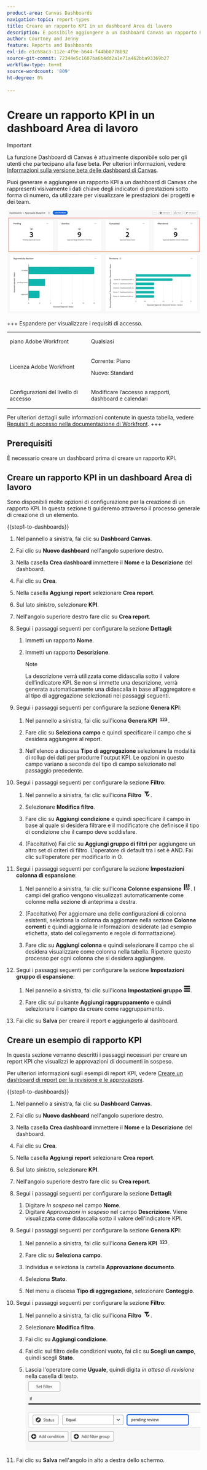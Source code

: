 ```yaml
---
product-area: Canvas Dashboards
navigation-topic: report-types
title: Creare un rapporto KPI in un dashboard Area di lavoro
description: È possibile aggiungere a un dashboard Canvas un rapporto KPI che visualizzi in modo evidente un singolo indicatore KPI aggregato.
author: Courtney and Jenny
feature: Reports and Dashboards
exl-id: e1c68ac3-112e-4f9e-b644-f44bb0778b92
source-git-commit: 72344e5c1607ba6b4dd2a1e71a462bba93369b27
workflow-type: tm+mt
source-wordcount: '809'
ht-degree: 0%

---
```


# Creare un rapporto KPI in un dashboard Area di lavoro

>[!IMPORTANT]
>
>La funzione Dashboard di Canvas è attualmente disponibile solo per gli utenti che partecipano alla fase beta. Per ulteriori informazioni, vedere [Informazioni sulla versione beta delle dashboard di Canvas](/help/quicksilver/product-announcements/betas/canvas-dashboards-beta/canvas-dashboards-beta-information.md).

Puoi generare e aggiungere un rapporto KPI a un dashboard di Canvas che rappresenti visivamente i dati chiave degli indicatori di prestazioni sotto forma di numero, da utilizzare per visualizzare le prestazioni dei progetti e dei team.

![Esempio di report KPI](assets/kpi-example-main.png)

+++ Espandere per visualizzare i requisiti di accesso. 

<table style="table-layout:auto"> 
<col> 
</col> 
<col> 
</col> 
<tbody> 
<tr> 
   <td role="rowheader"><p>piano Adobe Workfront</p></td> 
   <td> 
<p>Qualsiasi </p> 
   </td> 
<tr> 
 <tr> 
   <td role="rowheader"><p>Licenza Adobe Workfront</p></td> 
   <td> 
<p>Corrente: Piano </p> 
<p>Nuovo: Standard</p> 
   </td> 
   </tr> 
  </tr> 
  <tr> 
   <td role="rowheader"><p>Configurazioni del livello di accesso</p></td> 
   <td><p>Modificare l’accesso a rapporti, dashboard e calendari</p>
  </td> 
  </tr>  
</tbody> 
</table>

Per ulteriori dettagli sulle informazioni contenute in questa tabella, vedere [Requisiti di accesso nella documentazione di Workfront](/help/quicksilver/administration-and-setup/add-users/access-levels-and-object-permissions/access-level-requirements-in-documentation.md).
+++

## Prerequisiti

È necessario creare un dashboard prima di creare un rapporto KPI.

## Creare un rapporto KPI in un dashboard Area di lavoro

Sono disponibili molte opzioni di configurazione per la creazione di un rapporto KPI. In questa sezione ti guideremo attraverso il processo generale di creazione di un elemento.

{{step1-to-dashboards}}

1. Nel pannello a sinistra, fai clic su **Dashboard Canvas**.

1. Fai clic su **Nuovo dashboard** nell&#39;angolo superiore destro.

1. Nella casella **Crea dashboard** immettere il **Nome** e la **Descrizione** del dashboard.

1. Fai clic su **Crea**.

1. Nella casella **Aggiungi report** selezionare **Crea report**.

1. Sul lato sinistro, selezionare **KPI**.

1. Nell&#39;angolo superiore destro fare clic su **Crea report**.

1. Segui i passaggi seguenti per configurare la sezione **Dettagli**:

   1. Immetti un rapporto **Nome**.
   1. Immetti un rapporto **Descrizione**.

      >[!NOTE]
      >
      >La descrizione verrà utilizzata come didascalia sotto il valore dell’indicatore KPI. Se non si immette una descrizione, verrà generata automaticamente una didascalia in base all&#39;aggregatore e al tipo di aggregazione selezionati nei passaggi seguenti.

1. Segui i passaggi seguenti per configurare la sezione **Genera KPI**:

   1. Nel pannello a sinistra, fai clic sull&#39;icona **Genera KPI** ![Genera KPI](assets/build-kpi-icon.png).

   1. Fare clic su **Seleziona campo** e quindi specificare il campo che si desidera aggiungere al report.

   1. Nell&#39;elenco a discesa **Tipo di aggregazione** selezionare la modalità di rollup dei dati per produrre l&#39;output KPI. Le opzioni in questo campo variano a seconda del tipo di campo selezionato nel passaggio precedente.

1. Segui i passaggi seguenti per configurare la sezione **Filtro**:

   1. Nel pannello a sinistra, fai clic sull&#39;icona **Filtro** ![Filtro](assets/filter-icon.png).

   1. Selezionare **Modifica filtro**.

   1. Fare clic su **Aggiungi condizione** e quindi specificare il campo in base al quale si desidera filtrare e il modificatore che definisce il tipo di condizione che il campo deve soddisfare.

   1. (Facoltativo) Fai clic su **Aggiungi gruppo di filtri** per aggiungere un altro set di criteri di filtro. L&#39;operatore di default tra i set è AND. Fai clic sull’operatore per modificarlo in O.

1. Segui i passaggi seguenti per configurare la sezione **Impostazioni colonna di espansione**:

   1. Nel pannello a sinistra, fai clic sull&#39;icona **Colonne espansione** ![Colonne espansione](assets/drilldown-column.png). I campi del grafico vengono visualizzati automaticamente come colonne nella sezione di anteprima a destra.

   1. (Facoltativo) Per aggiornare una delle configurazioni di colonna esistenti, seleziona la colonna da aggiornare nella sezione **Colonne correnti** e quindi aggiorna le informazioni desiderate (ad esempio etichetta, stato del collegamento e regole di formattazione).

   1. Fare clic su **Aggiungi colonna** e quindi selezionare il campo che si desidera visualizzare come colonna nella tabella. Ripetere questo processo per ogni colonna che si desidera aggiungere.

1. Segui i passaggi seguenti per configurare la sezione **Impostazioni gruppo di espansione**:

   1. Nel pannello a sinistra, fai clic sull&#39;icona **Impostazioni gruppo** ![Icona gruppo di espansione](assets/drilldown-group-icon.png).

   1. Fare clic sul pulsante **Aggiungi raggruppamento** e quindi selezionare il campo da creare come raggruppamento.

1. Fai clic su **Salva** per creare il report e aggiungerlo al dashboard.

## Creare un esempio di rapporto KPI

In questa sezione verranno descritti i passaggi necessari per creare un report KPI che visualizzi le approvazioni di documenti in sospeso.

Per ulteriori informazioni sugli esempi di report KPI, vedere [Creare un dashboard di report per la revisione e le approvazioni](/help/quicksilver/review-and-approve-work/document-reviews-and-approvals/create-review-and-approval-dashboard.md).

{{step1-to-dashboards}}

1. Nel pannello a sinistra, fai clic su **Dashboard Canvas**.

1. Fai clic su **Nuovo dashboard** nell&#39;angolo superiore destro.

1. Nella casella **Crea dashboard** immettere il **Nome** e la **Descrizione** del dashboard.

1. Fai clic su **Crea**.

1. Nella casella **Aggiungi report** selezionare **Crea report**.

1. Sul lato sinistro, selezionare **KPI**.

1. Nell&#39;angolo superiore destro fare clic su **Crea report**.

1. Segui i passaggi seguenti per configurare la sezione **Dettagli**:

   1. Digitare *In sospeso* nel campo **Nome**.
   1. Digitare *Approvazioni in sospeso* nel campo **Descrizione**. Viene visualizzata come didascalia sotto il valore dell&#39;indicatore KPI.

1. Segui i passaggi seguenti per configurare la sezione **Genera KPI**:

   1. Nel pannello a sinistra, fai clic sull&#39;icona **Genera KPI** ![Genera KPI](assets/build-kpi-icon.png).

   1. Fare clic su **Seleziona campo**.

   1. Individua e seleziona la cartella **Approvazione documento**.

   1. Seleziona **Stato**.

   1. Nel menu a discesa **Tipo di aggregazione**, selezionare **Conteggio**.

1. Segui i passaggi seguenti per configurare la sezione **Filtro**:

   1. Nel pannello a sinistra, fai clic sull&#39;icona **Filtro** ![Filtro](assets/filter-icon.png).

   1. Selezionare **Modifica filtro**.

   1. Fai clic su **Aggiungi condizione**.

   1. Fai clic sul filtro delle condizioni vuoto, fai clic su **Scegli un campo**, quindi scegli **Stato**.
   1. Lascia l&#39;operatore come **Uguale**, quindi digita _in attesa di revisione_ nella casella di testo.
      ![Esempio di filtro KPI in sospeso](assets/pending-kpi-filter.png)
1. Fai clic su **Salva** nell&#39;angolo in alto a destra dello schermo.


